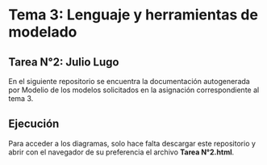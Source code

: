 # Tema 3: Lenguaje y herramientas de modelado

## Tarea N°2: Julio Lugo

En el siguiente repositorio se encuentra la documentación autogenerada por Modelio de los modelos solicitados en la asignación correspondiente al tema 3.

## Ejecución

Para acceder a los diagramas, solo hace falta descargar este repositorio y abrir con el navegador de su preferencia el archivo **Tarea N°2.html**.